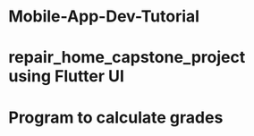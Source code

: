 # Mobile-App-Dev-Tutorial
# repair_home_capstone_project using Flutter UI
# Program to calculate grades
